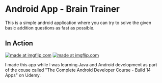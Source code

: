 # Android App - Brain Trainer
This is a simple android application where you can try to solve the given basic addition questions as fast as possible.
## In Action
<a href="https://imgflip.com/gif/1xz7mr"><img src="https://i.imgflip.com/1xz7mr.gif" title="made at imgflip.com"/></a>          <a href="https://imgflip.com/gif/1xz7so"><img src="https://i.imgflip.com/1xz7so.gif" title="made at imgflip.com"/></a>

I made this app  while I was learning Java and Android development as part of the couse called "The Complete Android Developer Course - Build 14 Apps" on Udemy.
